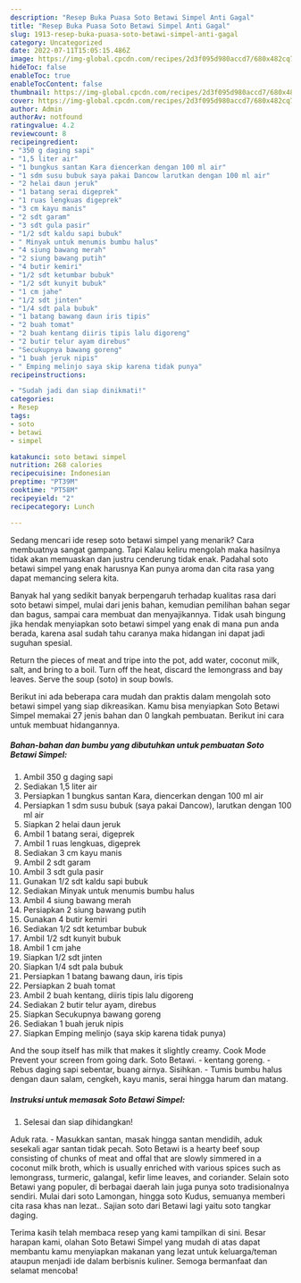 ```yaml
---
description: "Resep Buka Puasa Soto Betawi Simpel Anti Gagal"
title: "Resep Buka Puasa Soto Betawi Simpel Anti Gagal"
slug: 1913-resep-buka-puasa-soto-betawi-simpel-anti-gagal
category: Uncategorized
date: 2022-07-11T15:05:15.486Z
image: https://img-global.cpcdn.com/recipes/2d3f095d980accd7/680x482cq70/soto-betawi-simpel-foto-resep-utama.jpg
hideToc: false
enableToc: true
enableTocContent: false
thumbnail: https://img-global.cpcdn.com/recipes/2d3f095d980accd7/680x482cq70/soto-betawi-simpel-foto-resep-utama.jpg
cover: https://img-global.cpcdn.com/recipes/2d3f095d980accd7/680x482cq70/soto-betawi-simpel-foto-resep-utama.jpg
author: Admin
authorAv: notfound
ratingvalue: 4.2
reviewcount: 8
recipeingredient:
- "350 g daging sapi"
- "1,5 liter air"
- "1 bungkus santan Kara diencerkan dengan 100 ml air"
- "1 sdm susu bubuk saya pakai Dancow larutkan dengan 100 ml air"
- "2 helai daun jeruk"
- "1 batang serai digeprek"
- "1 ruas lengkuas digeprek"
- "3 cm kayu manis"
- "2 sdt garam"
- "3 sdt gula pasir"
- "1/2 sdt kaldu sapi bubuk"
- " Minyak untuk menumis bumbu halus"
- "4 siung bawang merah"
- "2 siung bawang putih"
- "4 butir kemiri"
- "1/2 sdt ketumbar bubuk"
- "1/2 sdt kunyit bubuk"
- "1 cm jahe"
- "1/2 sdt jinten"
- "1/4 sdt pala bubuk"
- "1 batang bawang daun iris tipis"
- "2 buah tomat"
- "2 buah kentang diiris tipis lalu digoreng"
- "2 butir telur ayam direbus"
- "Secukupnya bawang goreng"
- "1 buah jeruk nipis"
- " Emping melinjo saya skip karena tidak punya"
recipeinstructions:

- "Sudah jadi dan siap dinikmati!"
categories:
- Resep
tags:
- soto
- betawi
- simpel

katakunci: soto betawi simpel 
nutrition: 268 calories
recipecuisine: Indonesian
preptime: "PT39M"
cooktime: "PT58M"
recipeyield: "2"
recipecategory: Lunch

---
```



Sedang mencari ide resep soto betawi simpel yang menarik? Cara membuatnya sangat gampang. Tapi Kalau keliru mengolah maka hasilnya tidak akan memuaskan dan justru cenderung tidak enak. Padahal soto betawi simpel yang enak harusnya Kan punya aroma dan cita rasa yang dapat memancing selera kita.


Banyak hal yang sedikit banyak berpengaruh terhadap kualitas rasa dari soto betawi simpel, mulai dari jenis bahan, kemudian pemilihan bahan segar dan bagus, sampai cara membuat dan menyajikannya. Tidak usah bingung jika hendak menyiapkan soto betawi simpel yang enak di mana pun anda berada, karena asal sudah tahu caranya maka hidangan ini dapat jadi suguhan spesial.

Return the pieces of meat and tripe into the pot, add water, coconut milk, salt, and bring to a boil. Turn off the heat, discard the lemongrass and bay leaves. Serve the soup (soto) in soup bowls.


Berikut ini ada beberapa cara mudah dan praktis dalam mengolah soto betawi simpel yang siap dikreasikan. Kamu bisa menyiapkan Soto Betawi Simpel memakai 27 jenis bahan dan 0 langkah pembuatan. Berikut ini cara untuk membuat hidangannya.

<!--inarticleads1-->

##### Bahan-bahan dan bumbu yang dibutuhkan untuk pembuatan Soto Betawi Simpel:

1. Ambil 350 g daging sapi
1. Sediakan 1,5 liter air
1. Persiapkan 1 bungkus santan Kara, diencerkan dengan 100 ml air
1. Persiapkan 1 sdm susu bubuk (saya pakai Dancow), larutkan dengan 100 ml air
1. Siapkan 2 helai daun jeruk
1. Ambil 1 batang serai, digeprek
1. Ambil 1 ruas lengkuas, digeprek
1. Sediakan 3 cm kayu manis
1. Ambil 2 sdt garam
1. Ambil 3 sdt gula pasir
1. Gunakan 1/2 sdt kaldu sapi bubuk
1. Sediakan  Minyak untuk menumis bumbu halus
1. Ambil 4 siung bawang merah
1. Persiapkan 2 siung bawang putih
1. Gunakan 4 butir kemiri
1. Sediakan 1/2 sdt ketumbar bubuk
1. Ambil 1/2 sdt kunyit bubuk
1. Ambil 1 cm jahe
1. Siapkan 1/2 sdt jinten
1. Siapkan 1/4 sdt pala bubuk
1. Persiapkan 1 batang bawang daun, iris tipis
1. Persiapkan 2 buah tomat
1. Ambil 2 buah kentang, diiris tipis lalu digoreng
1. Sediakan 2 butir telur ayam, direbus
1. Siapkan Secukupnya bawang goreng
1. Sediakan 1 buah jeruk nipis
1. Siapkan  Emping melinjo (saya skip karena tidak punya)


And the soup itself has milk that makes it slightly creamy. Cook Mode Prevent your screen from going dark. Soto Betawi. - kentang goreng. - Rebus daging sapi sebentar, buang airnya. Sisihkan. - Tumis bumbu halus dengan daun salam, cengkeh, kayu manis, serai hingga harum dan matang. 

<!--inarticleads2-->

##### Instruksi untuk memasak Soto Betawi Simpel:


1. Selesai dan siap dihidangkan!

Aduk rata. - Masukkan santan, masak hingga santan mendidih, aduk sesekali agar santan tidak pecah. Soto Betawi is a hearty beef soup consisting of chunks of meat and offal that are slowly simmered in a coconut milk broth, which is usually enriched with various spices such as lemongrass, turmeric, galangal, kefir lime leaves, and coriander. Selain soto Betawi yang populer, di berbagai daerah lain juga punya soto tradisionalnya sendiri. Mulai dari soto Lamongan, hingga soto Kudus, semuanya memberi cita rasa khas nan lezat.. Sajian soto dari Betawi lagi yaitu soto tangkar daging. 

Terima kasih telah membaca resep yang kami tampilkan di sini. Besar harapan kami, olahan Soto Betawi Simpel yang mudah di atas dapat membantu kamu menyiapkan makanan yang lezat untuk keluarga/teman ataupun menjadi ide dalam berbisnis kuliner. Semoga bermanfaat dan selamat mencoba!
